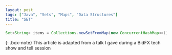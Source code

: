 ```yaml
---
layout: post
tags: ["Java", "Sets", "Maps", "Data Structures"]
title: "SET"
---
```



```java
Set<String> items = Collections.newSetFromMap(new ConcurrentHashMap<>());
```

{: .box-note}
This article is adapted from a talk I gave during a BidFX tech show and tell session